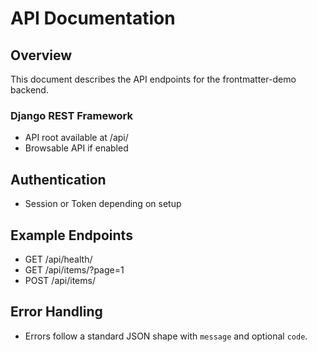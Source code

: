 # API Documentation

## Overview
This document describes the API endpoints for the frontmatter-demo backend.

### Django REST Framework
- API root available at /api/
- Browsable API if enabled

## Authentication
- Session or Token depending on setup

## Example Endpoints
- GET /api/health/
- GET /api/items/?page=1
- POST /api/items/

## Error Handling
- Errors follow a standard JSON shape with `message` and optional `code`.